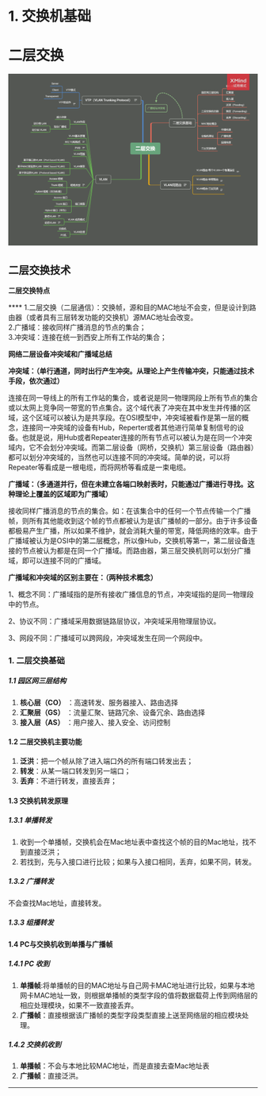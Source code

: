 # 1. 交换机基础

# 二层交换

​![](assets/net-img-aHR0cHM6Ly9qZXNlc2wtbWFya2Rvd24ub3NzLWNuLWJlaWppbmcuYWxpeXVuY3MuY29tLyVFNCVCQSU4QyVFNSVCMSU4MiVFNCVCQSVBNCVFNiU4RCVBMi5wbmc-20230808123930-27ryy8s.png)​

## 二层交换技术

**二层交换特点**

 **** 1.二层交换（二层通信）：交换帧，源和目的MAC地址不会变，但是设计到路由器（或者具有三层转发功能的交换机）源MAC地址会改变。  
2.广播域：接收同样广播消息的节点的集合；  
3.冲突域：连接在统一到西安上所有工作站的集合；

**网络二层设备冲突域和广播域总结**

**冲突域：（单行通道，同时出行产生冲突。从理论上产生传输冲突，只能通过技术手段，依次通过）**

连接在同一导线上的所有工作站的集合，或者说是同一物理网段上所有节点的集合或以太网上竞争同一带宽的节点集合。这个域代表了冲突在其中发生并传播的区域，这个区域可以被认为是共享段。在OSI模型中，冲突域被看作是第一层的概念，连接同一冲突域的设备有Hub，Reperter或者其他进行简单复制信号的设备。也就是说，用Hub或者Repeater连接的所有节点可以被认为是在同一个冲突域内，它不会划分冲突域。而第二层设备（网桥，交换机）第三层设备（路由器）都可以划分冲突域的，当然也可以连接不同的冲突域。简单的说，可以将Repeater等看成是一根电缆，而将网桥等看成是一束电缆。

**广播域：（多通道并行，但在未建立各端口映射表时，只能通过广播进行寻找。这种理论上覆盖的区域即为广播域）**

接收同样广播消息的节点的集合。如：在该集合中的任何一个节点传输一个广播帧，则所有其他能收到这个帧的节点都被认为是该广播帧的一部分。由于许多设备都极易产生广播，所以如果不维护，就会消耗大量的带宽，降低网络的效率。由于广播域被认为是OSI中的第二层概念，所以像Hub，交换机等第一，第二层设备连接的节点被认为都是在同一个广播域。而路由器，第三层交换机则可以划分广播域，即可以连接不同的广播域。

**广播域和冲突域的区别主要在：（两种技术概念）**

1、概念不同：广播域指的是所有接收广播信息的节点，冲突域指的是同一物理段中的节点。

2、协议不同：广播域采用数据链路层协议，冲突域采用物理层协议。

3、网段不同：广播域可以跨网段，冲突域发生在同一个网段中。

### 1. 二层交换基础

##### 1.1 园区网三层结构

1. **核心层（CO）** ：高速转发、服务器接入、路由选择
2. **汇聚层（GS）** ：流量汇聚、链路冗余、设备冗余、路由选择
3. **接入层（AS）** ：用户接入、接入安全、访问控制

#### 1.2 二层交换机主要功能

1. **泛洪**：把一个帧从除了进入端口外的所有端口转发出去；
2. **转发**：从某一端口转发到另一端口；
3. **丢弃**：不进行转发，直接丢弃；

#### 1.3 交换机转发原理

##### 1.3.1 单播转发

1. 收到一个单播帧，交换机会在Mac地址表中查找这个帧的目的Mac地址，找不到直接泛洪；
2. 若找到，先与入接口进行比较；如果与入接口相同，丢弃，如果不同，转发。

##### 1.3.2 广播转发

 不会查找Mac地址，直接转发。

##### 1.3.3 组播转发

#### 1.4 PC与交换机收到单播与广播帧

##### 1.4.1 PC 收到

1. **单播帧**:将单播帧的目的MAC地址与自己网卡MAC地址进行比较，如果与本地网卡MAC地址一致，则根据单播帧的类型字段的值将数据载荷上传到网络层的相应处理模块，如果不一致直接丢弃。
2. **广播帧**：直接根据该广播帧的类型字段类型直接上送至网络层的相应模块处理。

##### 1.4.2 交换机收到

1. **单播帧**：不会与本地比较MAC地址，而是直接去查Mac地址表
2. **广播帧**：直接泛洪。

---

‍
